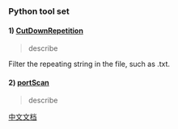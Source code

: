 
### Python tool set

#### 1) [CutDownRepetition](./CutDownRepetition)
> describe

Filter the repeating string in the file, such as .txt.

#### 2) [portScan](./PortScanner)
> describe

[中文文档](README-ZH.md)
